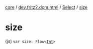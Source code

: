[core](../../index.md) / [dev.fritz2.dom.html](../index.md) / [Select](index.md) / [size](./size.md)

# size

(js) `var size: Flow<`[`Int`](https://kotlinlang.org/api/latest/jvm/stdlib/kotlin/-int/index.html)`>`